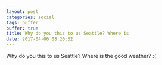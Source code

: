 ```yaml
---
layout: post
categories: social
tags: buffer
buffer: true
title: Why do you this to us Seattle? Where is 
date: 2017-04-06 08:20:32
---
```

Why do you this to us Seattle? Where is the good weather? :(
